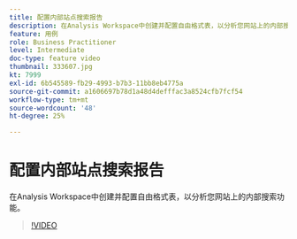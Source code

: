 ```yaml
---
title: 配置内部站点搜索报告
description: 在Analysis Workspace中创建并配置自由格式表，以分析您网站上的内部搜索功能。
feature: 用例
role: Business Practitioner
level: Intermediate
doc-type: feature video
thumbnail: 333607.jpg
kt: 7999
exl-id: 6b545589-fb29-4993-b7b3-11bb8eb4775a
source-git-commit: a1606697b78d1a48d4defffac3a8524cfb7fcf54
workflow-type: tm+mt
source-wordcount: '48'
ht-degree: 25%

---
```


# 配置内部站点搜索报告

在Analysis Workspace中创建并配置自由格式表，以分析您网站上的内部搜索功能。

>[!VIDEO](https://video.tv.adobe.com/v/333607/?quality=12&learn=on)
